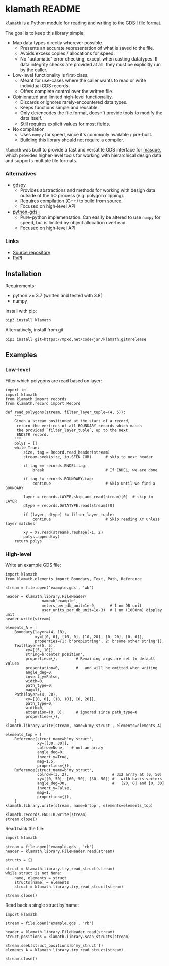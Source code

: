 # klamath README

`klamath` is a Python module for reading and writing to the GDSII file format.

The goal is to keep this library simple:
- Map data types directly wherever possible.
    * Presents an accurate representation of what is saved to the file.
    * Avoids excess copies / allocations for speed.
    * No "automatic" error checking, except when casting datatypes.
        If data integrity checks are provided at all, they must be
        explicitly run by the caller.
- Low-level functionality is first-class.
    * Meant for use-cases where the caller wants to read or write
         individual GDS records.
    * Offers complete control over the written file.
- Opinionated and limited high-level functionality.
    * Discards or ignores rarely-encountered data types.
    * Keeps functions simple and reusable.
    * Only de/encodes the file format, doesn't provide tools to modify
        the data itself.
    * Still requires explicit values for most fields.
- No compilation
    * Uses `numpy` for speed, since it's commonly available / pre-built.
    * Building this library should not require a compiler.

`klamath` was built to provide a fast and versatile GDS interface for
 [masque](https://mpxd.net/code/jan/masque), which provides higher-level
 tools for working with hierarchical design data and supports multiple
 file formats.


### Alternatives
- [gdspy](https://github.com/heitzmann/gdspy)
    * Provides abstractions and methods for working with design data
        outside of the I/O process (e.g. polygon clipping).
    * Requires compilation (C++) to build from source.
    * Focused on high-level API
- [python-gdsii](https://pypi.org/project/python-gdsii)
    * Pure-python implementation. Can easily be altered to use `numpy`
        for speed, but is limited by object allocation overhead.
    * Focused on high-level API


### Links
- [Source repository](https://mpxd.net/code/jan/klamath)
- [PyPI](https://pypi.org/project/klamath)


## Installation

Requirements:
* python >= 3.7 (written and tested with 3.8)
* numpy


Install with pip:
```bash
pip3 install klamath
```

Alternatively, install from git
```bash
pip3 install git+https://mpxd.net/code/jan/klamath.git@release
```

## Examples
### Low-level

Filter which polygons are read based on layer:

```python3
import io
import klamath
from klamath import records
from klamath.record import Record

def read_polygons(stream, filter_layer_tuple=(4, 5)):
    """
    Given a stream positioned at the start of a record,
     return the vertices of all BOUNDARY records which match
     the provided `filter_layer_tuple`, up to the next
     ENDSTR record.
    """
    polys = []
    while True:
        size, tag = Record.read_header(stream)
        stream.seek(size, io.SEEK_CUR)      # skip to next header

        if tag == records.ENDEL.tag:
            break                           # If ENDEL, we are done

        if tag != records.BOUNDARY.tag:
            continue                        # Skip until we find a BOUNDARY

        layer = records.LAYER.skip_and_read(stream)[0]  # skip to LAYER
        dtype = records.DATATYPE.read(stream)[0]

        if (layer, dtype) != filter_layer_tuple:
            continue                        # Skip reading XY unless layer matches

        xy = XY.read(stream).reshape(-1, 2)
        polys.append(xy)
    return polys
```

### High-level

Write an example GDS file:

```python3
import klamath
from klamath.elements import Boundary, Text, Path, Reference

stream = file.open('example.gds', 'wb')

header = klamath.library.FileHeader(
                name=b'example',
                meters_per_db_unit=1e-9,      # 1 nm DB unit
                user_units_per_db_unit=1e-3)  # 1 um (1000nm) display unit
header.write(stream)

elements_A = [
    Boundary(layer=(4, 18),
             xy=[[0, 0], [10, 0], [10, 20], [0, 20], [0, 0]],
             properties={1: b'prop1string', 2: b'some other string'}),
    Text(layer=(5, 5),
         xy=[[5, 10]],
         string=b'center position',
         properties={},        # Remaining args are set to default values
         presentation=0,       #   and will be omitted when writing
         angle_deg=0,
         invert_y=False,
         width=0,
         path_type=0,
         mag=1),
    Path(layer=(4, 20),
         xy=[[0, 0], [10, 10], [0, 20]],
         path_type=0,
         width=0,
         extension=(0, 0),     # ignored since path_type=0
         properties={}),
    ]
klamath.library.write(stream, name=b'my_struct', elements=elements_A)

elements_top = [
    Reference(struct_name=b'my_struct',
              xy=[[30, 30]],
              colrow=None,   # not an array
              angle_deg=0,
              invert_y=True,
              mag=1.5,
              properties={}),
    Reference(struct_name=b'my_struct',
              colrow=(3, 2),                   # 3x2 array at (0, 50)
              xy=[[0, 50], [60, 50], [30, 50]] #   with basis vectors
              angle_deg=30,                    #   [20, 0] and [0, 30]
              invert_y=False,
              mag=1,
              properties={}),
    ]
klamath.library.write(stream, name=b'top', elements=elements_top)

klamath.records.ENDLIB.write(stream)
stream.close()
```

Read back the file:

```python3
import klamath

stream = file.open('example.gds', 'rb')
header = klamath.library.FileHeader.read(stream)

structs = {}

struct = klamath.library.try_read_struct(stream)
while struct is not None:
    name, elements = struct
    structs[name] = elements
    struct = klamath.library.try_read_struct(stream)

stream.close()
```

Read back a single struct by name:

```python3
import klamath

stream = file.open('example.gds', 'rb')

header = klamath.library.FileHeader.read(stream)
struct_positions = klamath.library.scan_structs(stream)

stream.seek(struct_positions[b'my_struct'])
elements_A = klamath.library.try_read_struct(stream)

stream.close()
```

